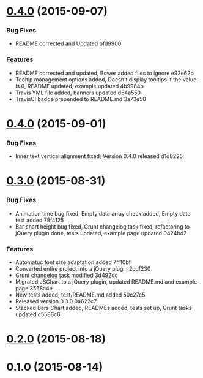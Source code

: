 <a name="0.4.0"></a>
# [0.4.0](//compare/0.4.0...v0.4.0) (2015-09-07)


### Bug Fixes

* README corrected and Updated bfd9900

### Features

* README corrected and updated, Bower added files to ignore e92e62b
* Tooltip management options added, Doesn't display tooltips if the value is 0, README updated, example updated 4b9984b
* Travis YML file added, banners updated d64a550
* TravisCI badge prepended to README.md 3a73e50



<a name="0.4.0"></a>
# [0.4.0](//compare/0.3.0...0.4.0) (2015-09-01)


### Bug Fixes

* Inner text vertical alignment fixed; Version 0.4.0 released d1d8225



<a name="0.3.0"></a>
# [0.3.0](//compare/0.2.0...0.3.0) (2015-08-31)


### Bug Fixes

* Animation time bug fixed, Empty data array check added, Empty data test added 78f4125
* Bar chart height bug fixed, Grunt changelog task fixed, refactoring to jQuery plugin done, tests updated, example page updated 0424bd2

### Features

* Automatuc font size adaptation added 7ff10bf
* Converted entire project into a jQuery plugin 2cdf230
* Grunt changelog task modified 3d492dc
* Migrated JSChart to a jQuery plugin, updated README.md and example page 3568a4e
* New tests added; test/README.md added 50c27e5
* Released version 0.3.0 0a622c7
* Stacked Bars Chart added, READMEs added, tests set up, Grunt tasks updated c5586c6



<a name="0.2.0"></a>
# [0.2.0](//compare/0.1.0...0.2.0) (2015-08-18)




<a name="0.1.0"></a>
# 0.1.0 (2015-08-14)





